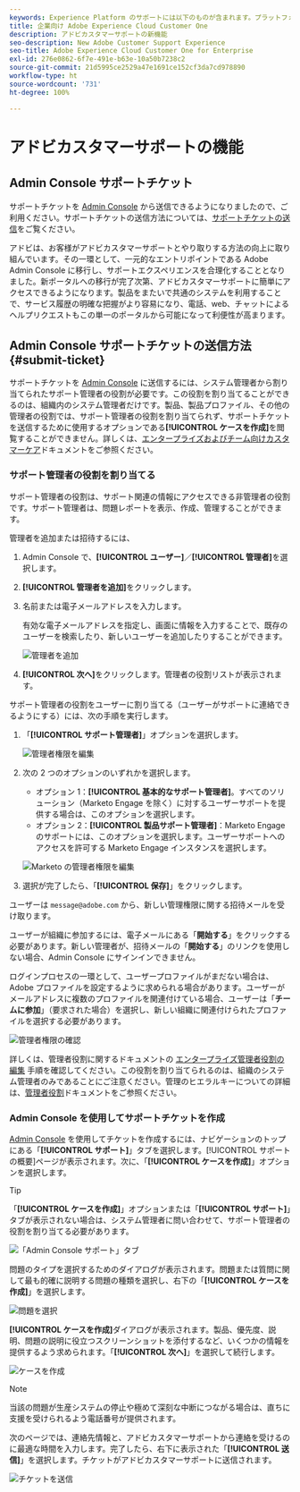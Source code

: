 ```yaml
---
keywords: Experience Platform のサポートには以下のものが含まれます。プラットフォームのサポート、インテリジェントサービスのサポート、カスタマー AI のサポート。アトリビューション AI のサポート、RTCDP のサポート、サポートチケットの送信、カスタマーサポート
title: 企業向け Adobe Experience Cloud Customer One
description: アドビカスタマーサポートの新機能
seo-description: New Adobe Customer Support Experience
seo-title: Adobe Experience Cloud Customer One for Enterprise
exl-id: 276e0862-6f7e-491e-b63e-10a50b7238c2
source-git-commit: 21d5995ce2529a47e1691ce152cf3da7cd978890
workflow-type: ht
source-wordcount: '731'
ht-degree: 100%

---
```


# アドビカスタマーサポートの機能

## Admin Console サポートチケット

サポートチケットを [Admin Console](https://adminconsole.adobe.com/) から送信できるようになりましたので、ご利用ください。サポートチケットの送信方法については、[サポートチケットの送信](#submit-ticket)をご覧ください。

アドビは、お客様がアドビカスタマーサポートとやり取りする方法の向上に取り組んでいます。その一環として、一元的なエントリポイントである Adobe Admin Console に移行し、サポートエクスペリエンスを合理化することとなりました。新ポータルへの移行が完了次第、アドビカスタマーサポートに簡単にアクセスできるようになります。製品をまたいで共通のシステムを利用することで、サービス履歴の明確な把握がより容易になり、電話、web、チャットによるヘルプリクエストもこの単一のポータルから可能になって利便性が高まります。

## Admin Console サポートチケットの送信方法 {#submit-ticket}

サポートチケットを [Admin Console](https://adminconsole.adobe.com/) に送信するには、システム管理者から割り当てられたサポート管理者の役割が必要です。この役割を割り当てることができるのは、組織内のシステム管理者だけです。製品、製品プロファイル、その他の管理者の役割では、サポート管理者の役割を割り当てられず、サポートチケットを送信するために使用するオプションである&#x200B;**[!UICONTROL ケースを作成]**&#x200B;を閲覧することができません。詳しくは、[エンタープライズおよびチーム向けカスタマーケア](customer-care.md)ドキュメントをご参照ください。

### サポート管理者の役割を割り当てる

サポート管理者の役割は、サポート関連の情報にアクセスできる非管理者の役割です。サポート管理者は、問題レポートを表示、作成、管理することができます。

管理者を追加または招待するには、

1. Admin Console で、**[!UICONTROL ユーザー]**／**[!UICONTROL 管理者]**&#x200B;を選択します。
1. **[!UICONTROL 管理者を追加]**&#x200B;をクリックします。
1. 名前または電子メールアドレスを入力します。

   有効な電子メールアドレスを指定し、画面に情報を入力することで、既存のユーザーを検索したり、新しいユーザーを追加したりすることができます。

   ![管理者を追加](assets/admin-console-add-admin.png)

1. **[!UICONTROL 次へ]**&#x200B;をクリックします。管理者の役割リストが表示されます。

サポート管理者の役割をユーザーに割り当てる（ユーザーがサポートに連絡できるようにする）には、次の手順を実行します。

1. 「**[!UICONTROL サポート管理者]**」オプションを選択します。

   ![管理者権限を編集](assets/edit-admin-rights.png)

1. 次の 2 つのオプションのいずれかを選択します。

   * オプション 1：**[!UICONTROL 基本的なサポート管理者]**。すべてのソリューション（Marketo Engage を除く）に対するユーザーサポートを提供する場合は、このオプションを選択します。
   * オプション 2：**[!UICONTROL 製品サポート管理者]**：Marketo Engage のサポートには、このオプションを選択します。ユーザーサポートへのアクセスを許可する Marketo Engage インスタンスを選択します。

   ![Marketo の管理者権限を編集](assets/edit-admin-rights-advanced.png)

1. 選択が完了したら、「**[!UICONTROL 保存]**」をクリックします。

ユーザーは `message@adobe.com` から、新しい管理権限に関する招待メールを受け取ります。

ユーザーが組織に参加するには、電子メールにある「**開始する**」をクリックする必要があります。新しい管理者が、招待メールの「**開始する**」のリンクを使用しない場合、Admin Console にサインインできません。

ログインプロセスの一環として、ユーザープロファイルがまだない場合は、Adobe プロファイルを設定するように求められる場合があります。ユーザーがメールアドレスに複数のプロファイルを関連付けている場合、ユーザーは「**チームに参加**」（要求された場合）を選択し、新しい組織に関連付けられたプロファイルを選択する必要があります。

![管理者権限の確認](assets/admin-rights-confirmation.png)

詳しくは、管理者役割に関するドキュメントの [エンタープライズ管理者役割の編集](admin-roles.md#add-enterprise-role) 手順を確認してください。この役割を割り当てられるのは、組織のシステム管理者のみであることにご注意ください。管理のヒエラルキーについての詳細は、[管理者役割](admin-roles.md)ドキュメントをご参照ください。

### Admin Console を使用してサポートチケットを作成

[Admin Console](https://adminconsole.adobe.com/) を使用してチケットを作成するには、ナビゲーションのトップにある「**[!UICONTROL サポート]**」タブを選択します。[!UICONTROL サポートの概要]ページが表示されます。次に、「**[!UICONTROL ケースを作成]**」オプションを選択します。

>[!TIP]
>
> 「**[!UICONTROL ケースを作成]**」オプションまたは「**[!UICONTROL サポート]**」タブが表示されない場合は、システム管理者に問い合わせて、サポート管理者の役割を割り当てる必要があります。

![「Admin Console サポート」タブ](./assets/Support.png)

問題のタイプを選択するためのダイアログが表示されます。問題または質問に関して最も的確に説明する問題の種類を選択し、右下の「**[!UICONTROL ケースを作成]**」を選択します。

![問題を選択](./assets/select-case-type.png)

**[!UICONTROL ケースを作成]**&#x200B;ダイアログが表示されます。製品、優先度、説明、問題の説明に役立つスクリーンショットを添付するなど、いくつかの情報を提供するよう求められます。「**[!UICONTROL 次へ]**」を選択して続行します。

![ケースを作成](./assets/create_case.png)

>[!NOTE]
>
> 当該の問題が生産システムの停止や極めて深刻な中断につながる場合は、直ちに支援を受けられるよう電話番号が提供されます。

次のページでは、連絡先情報と、アドビカスタマーサポートから連絡を受けるのに最適な時間を入力します。完了したら、右下に表示された「**[!UICONTROL 送信]**」を選択します。チケットがアドビカスタマーサポートに送信されます。

![チケットを送信](./assets/submit_case.png)

<!--

## What About the Legacy Systems?

New Tickets/Cases will no longer be able to be submitted in legacy systems as of May 11th.  The [Admin Console](https://adminconsole.adobe.com/) will be used to submit new tickets/cases.

### Existing Tickets/Cases

* Between May 11th and May 20th the legacy systems will remain available to work existing tickets/cases to completion.
* Beginning May 20th the support team will migrate remaining open cases from the legacy systems to the new support experience.  You will receive an email notification regarding how to contact support to continue to work these cases.
-->
